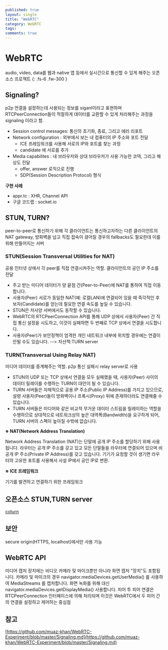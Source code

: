 ```yaml
---
published: true
layout: single
title: "WebRTC"
category: WebRTC
tags:
comments: true
---
```


# WebRTC

audio, video, data를 웹과 native 앱 등에서 실시간으로 통신할 수 있게 해주는 오픈 소스 프로젝트
{: .fs-6 .fw-300 }

## Signaling?
p2p 연결을 설정하는데 사용되는 정보를 siganl이라고 표현하며 RTCPeerConnection들이 적절하게 데이터를 교환할 수 있게 처리해주는 과정을 signaling 이라고 함.

- Session control messages: 통신의 초기화, 종료, 그리고 에러 리포트
- Network configuration : 외부에서 보는 내 컴퓨터의 IP 주소와 포트 전달
  - ICE 프레임워크를 사용해 서로의 IP와 포트를 찾는 과정
  - candidate 에 서로를 추가
- Media capabilites : 내 브라우저와 상대 브라우저가 사용 가능한 코덱, 그리고 해상도 전달
  - offer, answer 로직으로 진행
  - SDP(Session Description Protocol) 형식

**구현 사례**
- appr.tc : XHR, Channel API
- 구글 코드랩 : socket.io

## STUN, TURN?
peer-to-peer로 통신하기 위해 각 클라이언트는 통신하고자하는 다른 클라이언트의 NAT gateway, 방화벽을 넘고 직접 접속이 끊어질 경우의 fallbacks도 필요한데 이를 위해 만들어지는 서버

### STUN(Session Transversal Utilities for NAT)
공용 인터넷 상에서 각 peer를 직접 연결시켜주는 역할. 클라이언트의 공인 IP 주소를 전달
* 주고 받는 미디어 데이터가 양 끝점 간(Peer-to-Peer)에 NAT를 통하여 직접 이동합니다.
* 사용자(Peer) 서로가 동일한 NAT(예: 로컬LAN)에 연결되어 있을 때 즉각적인 후보자(Candidate)를 얻는데 필요한 연결 속도를 높일 수 있습니다.
* STUN은 저사양 서버에서도 동작할 수 있습니다.
* WebRTC의 RTCPeerConnection API를 통해 UDP 상에서 사용자(Peer) 간 직접 통신 설정을 시도하고, 이것이 실패하면 두 번째로 TCP 상에서 연결을 시도합니다.
* 사용자(Peer)가 보안정책이 엄격한 개인 네트워크 내부에 위치할 경우에는 연결이 안될 수도 있습니다. --> 차선책:TURN server

### TURN(Transversal Using Relay NAT)
미디어 데이터를 중계해주는 역할. p2p 통신 실패시 relay server로 사용
* STUN의 UDP 또는 TCP 상에서 연결을 모두 실패했을 때, 사용자(Peer) 사이의 데이터 릴레이를 수행하는 TURN이 대안이 될 수 있습니다.
* TURN 서버들은 자체적으로 공용 IP 주소(Public IP Address)를 가지고 있으므로, 설령 사용자(Peer)들이 방화벽이나 프록시(Proxy) 뒤에 존재하더라도 연결해줄 수 있습니다.
* TURN 서버들은 미디어와 같은 비교적 무거운 데이터 스트림을 릴레이하는 역할을 수행하므로 상대적으로 네트워크상의 높은 대역폭(Bandwidth)을 요구하게 되어, TURN 서버의 스펙이 높아질 수밖에 없습니다.

**※ NAT(Network Address Translation)**

Network Address Translation (NAT)는 단말에 공개 IP 주소를 할당하기 위해 사용됩니다. 라우터는 공개 IP 주소를 갖고 있고 모든 단말들을 라우터에 연결되어 있으며 비공개 IP 주소(Private IP Address)를 갖고 있습니다.
기기가 요청할 것이 생기면 라우터의 고유한 포트를 사용해서 사설 IP에서 공인 IP로 변환.

 **※ ICE 프레임워크**
 
 기기를 발견하고 연결하기 위한 프레임워크

## 오픈소스 STUN,TURN server
[coturn](https://github.com/coturn/coturn)

## 보안
secure origin(HTTPS, localhost)에서만 사용 가능

## WebRTC API
미디어 캡처 장치에는 비디오 카메라 및 마이크뿐만 아니라 화면 캡처 "장치"도 포함됩니다. 
카메라 및 마이크의 경우 navigator.mediaDevices.getUserMedia() 를 사용하여 MediaStreams 를 캡처합니다. 
화면 녹화를 위해 대신 navigator.mediaDevices.getDisplayMedia() 사용합니다.
피어 투 피어 연결은 RTCPeerConnection 인터페이스에 의해 처리되며 이것은 WebRTC에서 두 피어 간의 연결을 설정하고 제어하는 ​​중심점

## 참고
[https://github.com/muaz-khan/WebRTC-Experiment/blob/master/Signaling.md](https://github.com/muaz-khan/WebRTC-Experiment/blob/master/Signaling.md)